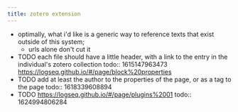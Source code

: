 ```yaml
---
title: zotero extension
---
```


- optimally, what i'd like is a generic way to reference texts that exist outside of this system;
	- urls alone don't cut it
- TODO each file should have a little header, with a link to the entry in the individual's zotero collection
  todo:: 1615147963473
  https://logseq.github.io/#/page/block%20properties
- TODO add at least the author to the properties of the page, or as a tag to the page
  todo:: 1618339608894
- TODO https://logseq.github.io/#/page/plugins%2001
  todo:: 1624994806284